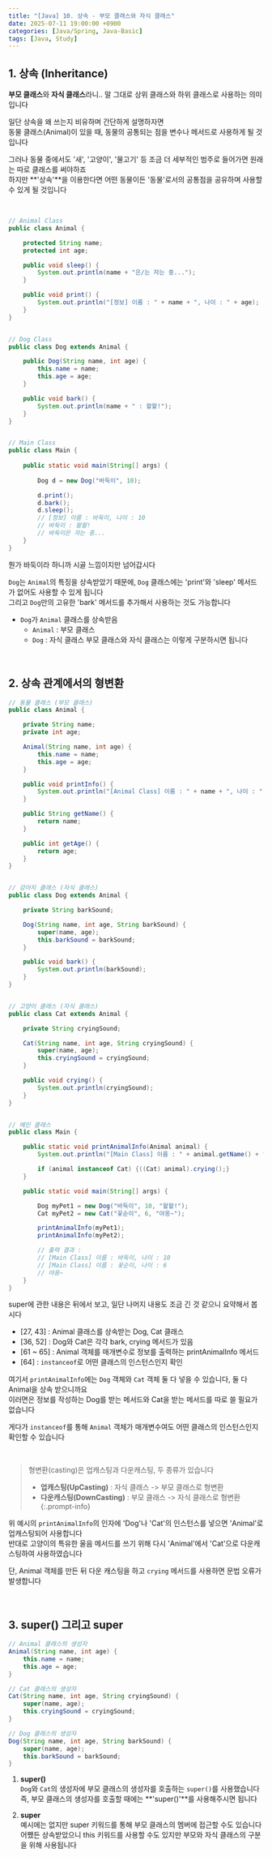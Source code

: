```yaml
---
title: "[Java] 10. 상속 - 부모 클래스와 자식 클래스"
date: 2025-07-11 19:00:00 +0900
categories: [Java/Spring, Java-Basic]
tags: [Java, Study]
---
```


## 1. 상속 (Inheritance)   
   
**부모 클래스**와 **자식 클래스**라니.. 말 그대로 상위 클래스와 하위 클래스로 사용하는 의미입니다   
   
일단 상속을 왜 쓰는지 비유하며 간단하게 설명하자면   
동물 클래스(Animal)이 있을 때, 동물의 공통되는 점을 변수나 메서드로 사용하게 될 것입니다   
   
그러나 동물 중에서도 '새', '고양이', '물고기' 등 조금 더 세부적인 범주로 들어가면 원래는 따로 클래스를 써야하죠   
하지만 **'상속'**을 이용한다면 어떤 동물이든 '동물'로서의 공통점을 공유하며 사용할 수 있게 될 것입니다   

<br>

```java
// Animal Class
public class Animal {

    protected String name;
    protected int age;

    public void sleep() {
        System.out.println(name + "은/는 자는 중...");
    }

    public void print() {
        System.out.println("[정보] 이름 : " + name + ", 나이 : " + age);
    }
}


// Dog Class
public class Dog extends Animal {

    public Dog(String name, int age) {
        this.name = name;
        this.age = age;
    }

    public void bark() {
        System.out.println(name + " : 왈왈!");
    }
}


// Main Class
public class Main {
    
    public static void main(String[] args) {
        
        Dog d = new Dog("바둑이", 10);

        d.print();
        d.bark();
        d.sleep();
        // [정보] 이름 : 바둑이, 나이 : 10
        // 바둑이 : 왈왈!
        // 바둑이은 자는 중...
    }
}
```
   
뭔가 바둑이라 하니까 시골 느낌이지만 넘어갑시다   
   
`Dog`는 `Animal`의 특징을 상속받았기 때문에, `Dog` 클래스에는 'print'와 'sleep' 메서드가 없어도 사용할 수 있게 됩니다   
그리고 `Dog`만의 고유한 'bark' 메서드를 추가해서 사용하는 것도 가능합니다   
   
- `Dog`가 `Animal` 클래스를 상속받음   
    - `Animal` : 부모 클래스
    - `Dog` : 자식 클래스
부모 클래스와 자식 클래스는 이렇게 구분하시면 됩니다
   
<br>

## 2. 상속 관계에서의 형변환
   
```java
// 동물 클래스 (부모 클래스)
public class Animal {

    private String name;
    private int age;

    Animal(String name, int age) {
        this.name = name;
        this.age = age;
    }

    public void printInfo() {
        System.out.println("[Animal Class] 이름 : " + name + ", 나이 : " + age);
    }

    public String getName() {
        return name;
    }

    public int getAge() {
        return age;
    }
}


// 강아지 클래스 (자식 클래스)
public class Dog extends Animal {

    private String barkSound;

    Dog(String name, int age, String barkSound) {
        super(name, age);
        this.barkSound = barkSound;
    }

    public void bark() {
        System.out.println(barkSound);
    }
}


// 고양이 클래스 (자식 클래스)
public class Cat extends Animal {

    private String cryingSound;

    Cat(String name, int age, String cryingSound) {
        super(name, age);
        this.cryingSound = cryingSound;
    }

    public void crying() {
        System.out.println(cryingSound);
    }
}


// 메인 클래스
public class Main {

    public static void printAnimalInfo(Animal animal) {
        System.out.println("[Main Class] 이름 : " + animal.getName() + ", 나이 : "+animal.getAge());

        if (animal instanceof Cat) {((Cat) animal).crying();}
    }

    public static void main(String[] args) {

        Dog myPet1 = new Dog("바둑이", 10, "왈왈!");
        Cat myPet2 = new Cat("꽃순이", 6, "야옹~");

        printAnimalInfo(myPet1);
        printAnimalInfo(myPet2);

        // 출력 결과 : 
        // [Main Class] 이름 : 바둑이, 나이 : 10
        // [Main Class] 이름 : 꽃순이, 나이 : 6
        // 야옹~
    }
}
```
   
super에 관한 내용은 뒤에서 보고, 일단 나머지 내용도 조금 긴 것 같으니 요약해서 봅시다   
- [27, 43] : Animal 클래스를 상속받는 Dog, Cat 클래스
- [36, 52] : Dog와 Cat은 각각 bark, crying 메서드가 있음
- [61 ~ 65] : Animal 객체를 매개변수로 정보를 출력하는 printAnimalInfo 메서드
- [64] : `instanceof`로 어떤 클래스의 인스턴스인지 확인

   
여기서 `printAnimalInfo`에는 `Dog` 객체와 `Cat` 객체 둘 다 넣을 수 있습니다, 둘 다 Animal을 상속 받으니까요   
이러면은 정보를 작성하는 Dog를 받는 메서드와 Cat을 받는 메서드를 따로 쓸 필요가 없습니다   
   
게다가 `instanceof`를 통해 `Animal` 객체가 매개변수여도 어떤 클래스의 인스턴스인지 확인할 수 있습니다   
   
<br>

> 형변환(casting)은 업캐스팅과 다운캐스팅, 두 종류가 있습니다
> - **업캐스팅(UpCasting)** : 자식 클래스 -> 부모 클래스로 형변환
> - **다운캐스팅(DownCasting)** : 부모 클래스 -> 자식 클래스로 형변환
{:.prompt-info}

위 예시의 `printAnimalInfo`의 인자에 'Dog'나 'Cat'의 인스턴스를 넣으면 'Animal'로 업캐스팅되어 사용합니다   
반대로 고양이의 특유한 울음 메서드를 쓰기 위해 다시 'Animal'에서 'Cat'으로 다운캐스팅하여 사용하였습니다   
   
단, Animal 객체를 만든 뒤 다운 캐스팅을 하고 `crying` 메서드를 사용하면 문법 오류가 발생합니다   

<br>

## 3. super() 그리고 super
```java
// Animal 클래스의 생성자
Animal(String name, int age) {
    this.name = name;
    this.age = age;
}

// Cat 클래스의 생성자
Cat(String name, int age, String cryingSound) {
    super(name, age);
    this.cryingSound = cryingSound;
}

// Dog 클래스의 생성자
Dog(String name, int age, String barkSound) {
    super(name, age);
    this.barkSound = barkSound;
}
```
1. **super()**   
    `Dog`와 `Cat`의 생성자에 부모 클래스의 생성자를 호출하는 `super()`를 사용했습니다   
    즉, 부모 클래스의 생성자를 호출할 때에는 **'super()'**를 사용해주시면 됩니다   

2. **super**   
    예시에는 없지만 super 키워드를 통해 부모 클래스의 멤버에 접근할 수도 있습니다   
    어쨌든 상속받았으니 this 키워드를 사용할 수도 있지만 부모와 자식 클래스의 구분을 위해 사용됩니다   
